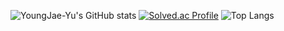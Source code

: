![YoungJae-Yu's GitHub stats](https://github-readme-stats.vercel.app/api?username=YoungJae-Yu&show_icons=true&theme=dark)
[![Solved.ac Profile](http://mazassumnida.wtf/api/generate_badge?boj=doqmf982)](https://solved.ac/doqmf982)
![Top Langs](https://github-readme-stats.vercel.app/api/top-langs/?username=YoungJae-Yu&layout=compact&theme=dark)
